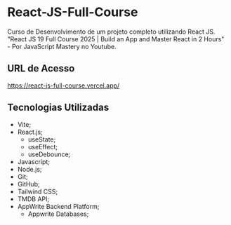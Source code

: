 # React-JS-Full-Course
Curso de Desenvolvimento de um projeto completo utilizando React JS. "React JS 19 Full Course 2025 | Build an App and Master React in 2 Hours" - Por JavaScript Mastery no Youtube.

## URL de Acesso
https://react-js-full-course.vercel.app/

## Tecnologias Utilizadas
* Vite;
* React.js;
    * useState;
    * useEffect;
    * useDebounce;
* Javascript;
* Node.js;
* Git;
* GitHub;
* Tailwind CSS;
* TMDB API;
* AppWrite Backend Platform;
    * Appwrite Databases;
